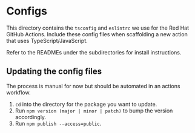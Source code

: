# Configs

This directory contains the `tsconfig` and `eslintrc` we use for the Red Hat GitHub Actions. Include these config files when scaffolding a new action that uses TypeScript/JavaScript.

Refer to the READMEs under the subdirectories for install instructions.

## Updating the config files
The process is manual for now but should be automated in an actions workflow.

1. `cd` into the directory for the package you want to update.
2. Run `npm version (major | minor | patch)` to bump the version accordingly.
3. Run `npm publish --access=public`.
